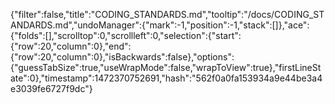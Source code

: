 {"filter":false,"title":"CODING_STANDARDS.md","tooltip":"/docs/CODING_STANDARDS.md","undoManager":{"mark":-1,"position":-1,"stack":[]},"ace":{"folds":[],"scrolltop":0,"scrollleft":0,"selection":{"start":{"row":20,"column":0},"end":{"row":20,"column":0},"isBackwards":false},"options":{"guessTabSize":true,"useWrapMode":false,"wrapToView":true},"firstLineState":0},"timestamp":1472370752691,"hash":"562f0a0fa153934a9e44be3a4e3039fe6727f9dc"}